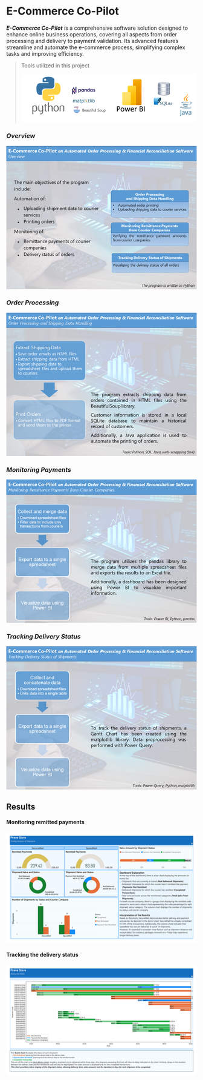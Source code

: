 #  **E-Commerce Co-Pilot** 

***E-Commerce Co-Pilot*** is a comprehensive software solution designed to enhance online business operations, covering all aspects from order processing and delivery to payment validation. Its advanced features streamline and automate the e-commerce process, simplifying complex tasks and improving efficiency. 

> Tools utilized in this project
>
> <img src="./img/tools.png" style="zoom: 80%;" >





### *Overview*

![Overview](./img/Slide1.PNG)



### *Order Processing*

![](./img/Slide2.PNG)



### *Monitoring Payments*

![](./img/Slide3.PNG)



### *Tracking Delivery Status*

![](./img/Slide4.PNG)



## Results

#### Monitoring remitted payments 

![](./Dashboard%20-%20Trading%20Analysis%20of%20Shipments.png)



#### Tracking the delivery status

![](./Dashboard%20-%20Shipments%20Status.png)



